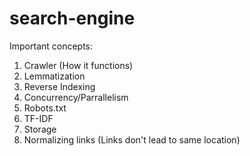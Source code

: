 # search-engine

Important concepts:
1. Crawler (How it functions)
2. Lemmatization
3. Reverse Indexing
4. Concurrency/Parrallelism
5. Robots.txt
6. TF-IDF
7. Storage
8. Normalizing links (Links don't lead to same location)